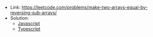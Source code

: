- Link: https://leetcode.com/problems/make-two-arrays-equal-by-reversing-sub-arrays/
- Solution:
  - [Javascript](index.js)
  - [Typescript](index.ts)